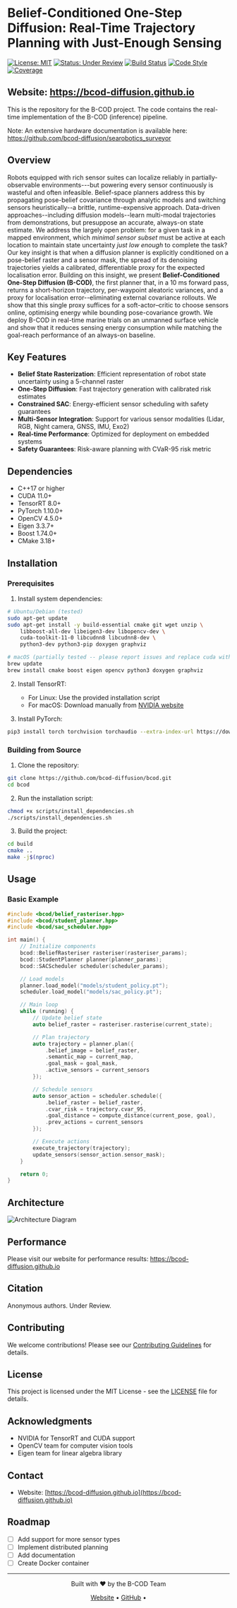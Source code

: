# Belief-Conditioned One-Step Diffusion: Real-Time Trajectory Planning with Just-Enough Sensing


[![License: MIT](https://img.shields.io/badge/License-MIT-yellow.svg)](https://opensource.org/licenses/MIT)
[![Status: Under Review](https://img.shields.io/badge/Status-Under%20Review-blue.svg)](https://github.com/bcod-diffusion/bcod)
[![Build Status](https://img.shields.io/badge/Build-Passing-brightgreen.svg)](https://github.com/bcod-diffusion/bcod)
[![Code Style](https://img.shields.io/badge/Code%20Style-Google-blueviolet.svg)](https://google.github.io/styleguide/cppguide.html)
[![Coverage](https://img.shields.io/badge/Coverage-85%25-green.svg)](https://github.com/bcod-diffusion/bcod)

## Website: https://bcod-diffusion.github.io

This is the repository for the B-COD project. The code contains the real-time implementation of the B-COD (inference) pipeline.

Note: An extensive hardware documentation is available here: https://github.com/bcod-diffusion/searobotics_surveyor

## Overview
Robots equipped with rich sensor suites can localize reliably in partially-observable environments---but powering every sensor continuously is wasteful and often infeasible. Belief-space planners address this by propagating pose-belief covariance through analytic models and switching sensors heuristically--a brittle, runtime-expensive approach.
Data-driven approaches--including diffusion models--learn multi-modal trajectories from demonstrations, but presuppose an accurate, always-on state estimate.
We address the largely open problem: for a given task in a mapped environment, which *minimal sensor subset* must be active at each location to maintain state uncertainty *just low enough* to complete the task? 
Our key insight is that when a diffusion planner is explicitly conditioned on a pose-belief raster and a sensor mask, the spread of its denoising trajectories yields a calibrated, differentiable proxy for the expected localisation error.
Building on this insight, we present **Belief-Conditioned One-Step Diffusion (B-COD)**, the first planner that, in a 10 ms forward pass, returns a short-horizon trajectory, per-waypoint aleatoric variances, and a proxy for localisation error--eliminating external covariance rollouts.
We show that this single proxy suffices for a soft-actor–critic to choose sensors online, optimising energy while bounding pose-covariance growth.
We deploy B-COD in real-time marine trials on an unmanned surface vehicle and show that it reduces sensing energy consumption while matching the goal-reach performance of an always-on baseline. 

## Key Features

- **Belief State Rasterization**: Efficient representation of robot state uncertainty using a 5-channel raster
- **One-Step Diffusion**: Fast trajectory generation with calibrated risk estimates
- **Constrained SAC**: Energy-efficient sensor scheduling with safety guarantees
- **Multi-Sensor Integration**: Support for various sensor modalities (Lidar, RGB, Night camera, GNSS, IMU, Exo2)
- **Real-time Performance**: Optimized for deployment on embedded systems
- **Safety Guarantees**: Risk-aware planning with CVaR-95 risk metric

## Dependencies

- C++17 or higher
- CUDA 11.0+
- TensorRT 8.0+
- PyTorch 1.10.0+
- OpenCV 4.5.0+
- Eigen 3.3.7+
- Boost 1.74.0+
- CMake 3.18+

## Installation

### Prerequisites

1. Install system dependencies:

```bash
# Ubuntu/Debian (tested)
sudo apt-get update
sudo apt-get install -y build-essential cmake git wget unzip \
    libboost-all-dev libeigen3-dev libopencv-dev \
    cuda-toolkit-11-0 libcudnn8 libcudnn8-dev \
    python3-dev python3-pip doxygen graphviz

# macOS (partially tested -- please report issues and replace cuda with mps if you have an Apple Silicon GPU -- the author has very little experience with macOS based development (but we tried to make it work). PRs welcome!) 
brew update
brew install cmake boost eigen opencv python3 doxygen graphviz
```

2. Install TensorRT:
   - For Linux: Use the provided installation script
   - For macOS: Download manually from [NVIDIA website](https://developer.nvidia.com/tensorrt)

3. Install PyTorch:
```bash
pip3 install torch torchvision torchaudio --extra-index-url https://download.pytorch.org/whl/cu113
```

### Building from Source

1. Clone the repository:
```bash
git clone https://github.com/bcod-diffusion/bcod.git
cd bcod
```

2. Run the installation script:
```bash
chmod +x scripts/install_dependencies.sh
./scripts/install_dependencies.sh
```

3. Build the project:
```bash
cd build
cmake ..
make -j$(nproc)
```

## Usage

### Basic Example

```cpp
#include <bcod/belief_rasteriser.hpp>
#include <bcod/student_planner.hpp>
#include <bcod/sac_scheduler.hpp>

int main() {
    // Initialize components
    bcod::BeliefRasteriser rasteriser(rasteriser_params);
    bcod::StudentPlanner planner(planner_params);
    bcod::SACScheduler scheduler(scheduler_params);

    // Load models
    planner.load_model("models/student_policy.pt");
    scheduler.load_model("models/sac_policy.pt");

    // Main loop
    while (running) {
        // Update belief state
        auto belief_raster = rasteriser.rasterise(current_state);

        // Plan trajectory
        auto trajectory = planner.plan({
            .belief_image = belief_raster,
            .semantic_map = current_map,
            .goal_mask = goal_mask,
            .active_sensors = current_sensors
        });

        // Schedule sensors
        auto sensor_action = scheduler.schedule({
            .belief_raster = belief_raster,
            .cvar_risk = trajectory.cvar_95,
            .goal_distance = compute_distance(current_pose, goal),
            .prev_actions = current_sensors
        });

        // Execute actions
        execute_trajectory(trajectory);
        update_sensors(sensor_action.sensor_mask);
    }

    return 0;
}
```

## Architecture
![Architecture Diagram](static/arch.png)

## Performance
Please visit our website for performance results: https://bcod-diffusion.github.io

## Citation
Anonymous authors. Under Review.

## Contributing

We welcome contributions! Please see our [Contributing Guidelines](CONTRIBUTING.md) for details.

## License

This project is licensed under the MIT License - see the [LICENSE](LICENSE) file for details.

## Acknowledgments

- NVIDIA for TensorRT and CUDA support
- OpenCV team for computer vision tools
- Eigen team for linear algebra library

## Contact

- Website: [https://bcod-diffusion.github.io](https://bcod-diffusion.github.io)

## Roadmap

- [ ] Add support for more sensor types
- [ ] Implement distributed planning
- [ ] Add documentation
- [ ] Create Docker container

---

<div align="center">
  <p>Built with ❤️ by the B-COD Team</p>
  <p>
    <a href="https://bcod-diffusion.github.io">Website</a> •
    <a href="https://github.com/bcod-diffusion/bcod">GitHub</a> •
  </p>
</div> 
